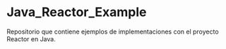 # Java_Reactor_Example
Repositorio que contiene ejemplos de implementaciones con el proyecto Reactor en Java.
